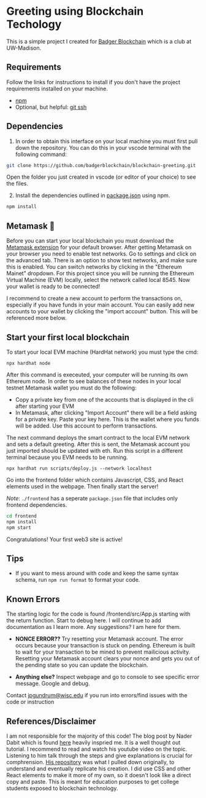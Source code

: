 # Greeting using Blockchain Techology

This is a simple project I created for [Badger Blockchain](https://www.badgerblockchain.com/) which is a club at UW-Madison.

## Requirements

Follow the links for instructions to install if you don't have the project requirements installed on your machine.

- [npm](https://docs.npmjs.com/downloading-and-installing-node-js-and-npm)
- Optional, but helpful: [git ssh](https://www.theserverside.com/blog/Coffee-Talk-Java-News-Stories-and-Opinions/GitHub-SSH-Key-Setup-Config-Ubuntu-Linux)

## Dependencies

1. In order to obtain this interface on your local machine you must first pull down the repository. You can do this in your vscode terminal
   with the following command:

```bash
git clone https://github.com/badgerblockchain/blockchain-greeting.git
```

Open the folder you just created in vscode (or editor of your choice) to see the files.

2. Install the dependencies outlined in [package.json](package.json) using npm.

```bash
npm install
```

## Metamask 🦊

Before you can start your local blockchain you must download the [Metamask extension](https://metamask.io/) for your default browser.
After getting Metamask on your browser you need to enable test networks. Go to settings and click on the advanced tab. There is an option to show
test networks, and make sure this is enabled. You can switch networks by clicking in the "Ethereum Mainet" dropdown. For this project since you will be running the
Ethereum Virtual Machine (EVM) locally, select the network called local 8545. Now your wallet is ready to be connected!

I recommend to create a new account to perform the transactions on, especially if you have funds in your main account. You can easily add new accounts to your wallet by clicking the
"import account" button. This will be referenced more below.

## Start your first local blockchain

To start your local EVM machine (HardHat network) you must type the cmd:

```
npx hardhat node
```

After this command is execeuted, your computer will be running its own Ethereum node. In order to see balances of these nodes in your local testnet Metamask wallet you must do the following:

- Copy a private key from one of the accounts that is displayed in the cli after starting your EVM
- In Metamask, after clicking "Import Account" there will be a field asking for a private key. Paste your key here. This is the wallet where you funds will be added. Use this account to perform transactions.

The next command deploys the smart contract to the local EVM network and sets a default greeting. After this is sent, the Metamask account you just imported should be updated with eth.
Run this script in a different terminal because you EVM needs to be running.

```
npx hardhat run scripts/deploy.js --network localhost
```

Go into the frontend folder which contains Javascript, CSS, and React elements used in the webpage.
Then finally start the server!

_Note_: `./frontend` has a seperate `package.json` file that includes only frontend dependencies.

```bash
cd frontend
npm install
npm start
```

Congratulations! Your first web3 site is active!

## Tips

- If you want to mess around with code and keep the same syntax schema, run `npm run format` to format your code.

## Known Errors

The starting logic for the code is found /frontend/src/App.js starting with the return function. Start to debug here. I will continue to add documentation as I learn more. Any suggestions? I am here for them.

- **NONCE ERROR??** Try resetting your Metamask account. The error occurs because your transaction is stuck on pending. Ethereum is built to wait for your transaction to be mined to prevent mailicious activity. Resetting your Metamask account clears your nonce and gets you out of the pending state so you can update the blockchain.

- **Anything else?** Inspect webpage and go to console to see specific error message. Google and debug.

Contact jpgundrum@wisc.edu if you run into errors/find issues with the code or instruction

## References/Disclaimer

I am not responsible for the majority of this code! The blog post by Nader Dabit which is found [here](https://dev.to/dabit3/the-complete-guide-to-full-stack-ethereum-development-3j13)
heavily inspried me. It is a well thought out tutorial. I recommend to read and watch his youtube video on the topic. Listening to him talk through the steps and give explanations is crucial for comphrension. [His repository](https://github.com/dabit3/full-stack-ethereum) was what I pulled down originally, to understand and eventually replicate his creation. I did use CSS and other React elements
to make it more of my own, so it doesn't look like a direct copy and paste. This is meant for education purposes to get college students exposed to blockchain technology.
